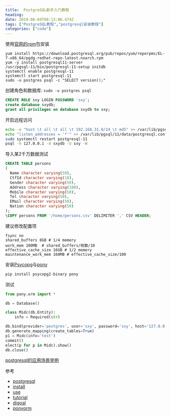 ```yaml
---
title:  PostgreSQL新手入门教程
heading: 
date: 2019-06-04T08:13:00.474Z
tags: ["PostgreSQL教程","postgresql安装教程"]
categories: ["code"] 
---
```


使用[官网的rpm](https://www.postgresql.org/download/linux/redhat/)包安装  
```shell
yum install https://download.postgresql.org/pub/repos/yum/reporpms/EL-7-x86_64/pgdg-redhat-repo-latest.noarch.rpm
yum -y install postgresql11-server
/usr/pgsql-11/bin/postgresql-11-setup initdb
systemctl enable postgresql-11
systemctl start postgresql-11
sudo -u postgres psql -c "SELECT version();"
```

创建角色和数据库: `sudo -u postgres psql`  
```sql
CREATE ROLE sxy LOGIN PASSWORD 'sxy';
create database sxydb;
grant all privileges on database sxydb to sxy;
```

开启远程访问  
```bash
echo -e "host \t all \t all \t 192.168.31.0/24 \t md5" >> /var/lib/pgsql/11/data/pg_hba.conf
echo "listen_addresses = '*'" >> /var/lib/pgsql/11/data/postgresql.conf
sudo systemctl restart postgresql-11
psql -h 127.0.0.1 -d sxydb -U sxy -W
```

导入某2千万数据测试
```sql
CREATE TABLE persons
(
  Name character varying(50),
  CtfId character varying(18),
  Gender character varying(50),
  Address character varying(100),
  Mobile character varying(50),
  Tel character varying(50),
  EMail character varying(50),
  Nation character varying(50)
);
\COPY persons FROM '/home/persons.csv' DELIMITER ',' CSV HEADER;
```

建议修改配置项
```
fsync no
shared_buffers 8GB # 1/4 memery
work_mem 100MB  # shared_buffers/核数/10
effective_cache_size 16GB # 1/2 memery
maintenance_work_mem 160MB # effective_cache_size/100
```


安装[Psycopg](http://initd.org/psycopg/)与[pony](https://docs.ponyorm.org/firststeps.html)  
```bash
pip install psycopg2-binary pony
```

测试  
```python
from pony.orm import *

db = Database()

class Midc(db.Entity):
	info = Required(str)

db.bind(provider='postgres', user='sxy', password='sxy', host='127.0.0.1', database='sxydb')
db.generate_mapping(create_tables=True)
p1 = Midc(info='test')
commit()
elect(p for p in Midc).show()
db.close()
```


[postgresql的应用场景举例](https://github.com/digoal/blog/blob/master/201611/20161124_02.md)


参考  
- [postgresql](https://www.postgresql.org/download/linux/redhat/)
- [install](https://linuxize.com/post/how-to-install-postgresql-on-centos-7/)
- [use](https://www.digitalocean.com/community/tutorials/how-to-install-and-use-postgresql-on-centos-7)
- [tutorial](https://www.postgresql.org/docs/11/index.html)
- [digoal](https://github.com/digoal/blog/blob/master/201706/20170601_02.md)
- [ponyorm](https://docs.ponyorm.org/firststeps.html)
